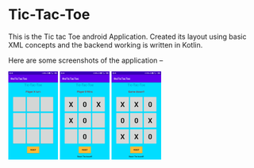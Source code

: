 # Tic-Tac-Toe
This is the Tic tac Toe android Application. Created its layout using basic XML concepts and the backend working is written in Kotlin.

Here are some screenshots of the application – 



<img src = "Images/screenshot1.png" width=100>



<img src = "Images/screenshot2.png" width=100>




<img src = "Images/screenshot3.png" width=100>
